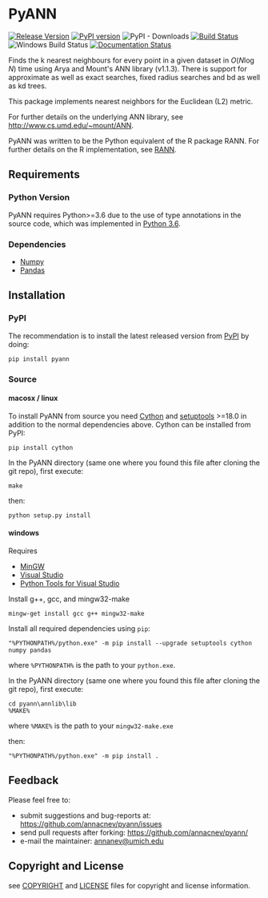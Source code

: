 # PyANN

[![Release Version](https://img.shields.io/github/release/annacnev/pyann.svg)](https://github.com/annacnev/pyann/releases/latest)
[![PyPI version](https://badge.fury.io/py/pyann.svg)](https://badge.fury.io/py/pyann)
![PyPI - Downloads](https://img.shields.io/pypi/dm/pyann?color=limegreen&label=pypi%20downloads)
[![Build Status](https://img.shields.io/travis/annacnev/pyann/master.svg?label=Linux%20CI&logo=travis&logoColor=white)](https://travis-ci.org/annacnev/pyann)
![Windows Build Status](https://img.shields.io/appveyor/ci/annacnev/pyann/master.svg?label=Windows%20CI&logo=appveyor&logoColor=white)
[![Documentation Status](https://readthedocs.org/projects/pyann/badge/?version=latest)](https://pyann.readthedocs.io/en/latest/?badge=latest)


Finds the k nearest neighbours for every point in a given dataset
in $O(N \log {N})$ time using Arya and Mount's ANN library (v1.1.3). There is
support for approximate as well as exact searches, fixed radius searches
and bd as well as kd trees.

This package implements nearest neighbors for the Euclidean (L2) metric.

For further details on the underlying ANN library, see http://www.cs.umd.edu/~mount/ANN.

PyANN was written to be the Python equivalent of the R package RANN. For further details on the R implementation, see [RANN](https://github.com/jefferislab/RANN).

## Requirements

### Python Version

PyANN requires Python>=3.6 due to the use of type annotations in the source code, which was implemented in [Python 3.6](https://www.python.org/dev/peps/pep-0526/#non-goals).

### Dependencies
   * [Numpy](https://numpy.org)
   * [Pandas](https://pandas.pydata.org/pandas-docs/stable/#)

## Installation

### PyPI

The recommendation is to install the latest released version from [PyPI](https://pypi.org/project/pyann/0.0.1/) by doing:

```
pip install pyann
```

### Source

#### macosx / linux

To install PyANN from source you need [Cython](https://pypi.org/project/Cython/) and [setuptools](https://pypi.org/project/setuptools/) >=18.0 in addition to the normal dependencies above. Cython can be installed from PyPI:

```
pip install cython
```

In the PyANN directory (same one where you found this file after cloning the git repo), first execute:
```
make
```
then:
```
python setup.py install
```
#### windows

Requires 
- [MinGW](http://www.mingw.org/wiki/getting_started)
- [Visual Studio](https://visualstudio.microsoft.com/downloads/)
- [Python Tools for Visual Studio](https://docs.microsoft.com/en-us/visualstudio/python/installing-python-support-in-visual-studio?view=vs-2019)


Install g++, gcc, and mingw32-make

```
mingw-get install gcc g++ mingw32-make
```

Install all required dependencies using `pip`:

```
"%PYTHONPATH%/python.exe" -m pip install --upgrade setuptools cython numpy pandas
```
where `%PYTHONPATH%` is the path to your `python.exe`.

In the PyANN directory (same one where you found this file after cloning the git repo), first execute:

```
cd pyann\annlib\lib
%MAKE%
```
where `%MAKE%` is the path to your `mingw32-make.exe`

then:

```
"%PYTHONPATH%/python.exe" -m pip install .
```

## Feedback
Please feel free to:

* submit suggestions and bug-reports at: <https://github.com/annacnev/pyann/issues>
* send pull requests after forking: <https://github.com/annacnev/pyann/>
* e-mail the maintainer: <annanev@umich.edu>

## Copyright and License
see [COPYRIGHT](COPYRIGHT.md) and [LICENSE](LICENSE.md) files for copyright and license information.
